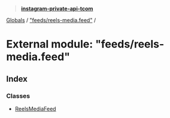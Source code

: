 > **[instagram-private-api-tcom](../README.md)**

[Globals](../README.md) / ["feeds/reels-media.feed"](_feeds_reels_media_feed_.md) /

# External module: "feeds/reels-media.feed"

## Index

### Classes

* [ReelsMediaFeed](../classes/_feeds_reels_media_feed_.reelsmediafeed.md)